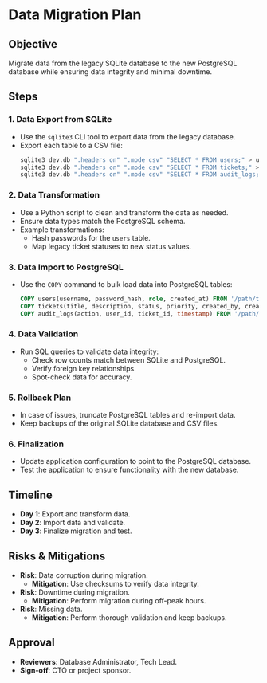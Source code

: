 # Data Migration Plan

## Objective
Migrate data from the legacy SQLite database to the new PostgreSQL database while ensuring data integrity and minimal downtime.

## Steps

### 1. Data Export from SQLite
- Use the `sqlite3` CLI tool to export data from the legacy database.
- Export each table to a CSV file:
  ```bash
  sqlite3 dev.db ".headers on" ".mode csv" "SELECT * FROM users;" > users.csv
  sqlite3 dev.db ".headers on" ".mode csv" "SELECT * FROM tickets;" > tickets.csv
  sqlite3 dev.db ".headers on" ".mode csv" "SELECT * FROM audit_logs;" > audit_logs.csv
  ```

### 2. Data Transformation
- Use a Python script to clean and transform the data as needed.
- Ensure data types match the PostgreSQL schema.
- Example transformations:
  - Hash passwords for the `users` table.
  - Map legacy ticket statuses to new status values.

### 3. Data Import to PostgreSQL
- Use the `COPY` command to bulk load data into PostgreSQL tables:
  ```sql
  COPY users(username, password_hash, role, created_at) FROM '/path/to/users.csv' DELIMITER ',' CSV HEADER;
  COPY tickets(title, description, status, priority, created_by, created_at) FROM '/path/to/tickets.csv' DELIMITER ',' CSV HEADER;
  COPY audit_logs(action, user_id, ticket_id, timestamp) FROM '/path/to/audit_logs.csv' DELIMITER ',' CSV HEADER;
  ```

### 4. Data Validation
- Run SQL queries to validate data integrity:
  - Check row counts match between SQLite and PostgreSQL.
  - Verify foreign key relationships.
  - Spot-check data for accuracy.

### 5. Rollback Plan
- In case of issues, truncate PostgreSQL tables and re-import data.
- Keep backups of the original SQLite database and CSV files.

### 6. Finalization
- Update application configuration to point to the PostgreSQL database.
- Test the application to ensure functionality with the new database.

## Timeline
- **Day 1**: Export and transform data.
- **Day 2**: Import data and validate.
- **Day 3**: Finalize migration and test.

## Risks & Mitigations
- **Risk**: Data corruption during migration.
  - **Mitigation**: Use checksums to verify data integrity.
- **Risk**: Downtime during migration.
  - **Mitigation**: Perform migration during off-peak hours.
- **Risk**: Missing data.
  - **Mitigation**: Perform thorough validation and keep backups.

## Approval
- **Reviewers**: Database Administrator, Tech Lead.
- **Sign-off**: CTO or project sponsor.
